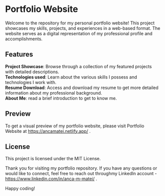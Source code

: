 # Portfolio Website
Welcome to the repository for my personal portfolio website! This project showcases my skills, projects, and experiences in a web-based format. The website serves as a digital representation of my professional profile and accomplishments.

## Features
<b>Project Showcase</b>: Browse through a collection of my featured projects with detailed descriptions. </br>
<b>Technologies used</b>: Learn about the various skills I possess and technologies I work with. </br>
<b>Resume Download</b>: Access and download my resume to get more detailed information about my professional background. </br>
<b>About Me</b>: read a brief introduction to get to know me.

## Preview
To get a visual preview of my portfolio website, please visit Portfolio Website at https://ancamatei.netlify.app/ .

## License
This project is licensed under the MIT License.

Thank you for visiting my portfolio repository. If you have any questions or would like to connect, feel free to reach out throughmy LinkedIn account - https://www.linkedin.com/in/anca-m-matei/ .

Happy coding!
